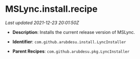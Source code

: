 # MSLync.install.recipe

_Last updated 2021-12-23 20:01:50Z_

- **Description**: Installs the current release version of MSLync.

- **Identifier**: `com.github.arubdesu.install.LyncInstaller`

- **Parent Recipes**: `com.github.arubdesu.pkg.LyncInstaller`
